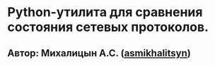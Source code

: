 # Python-утилита для сравнения состояния сетевых протоколов.

## Автор: Михалицын А.С. ([asmikhalitsyn](https://github.com/asmikhalitsyn)) 

